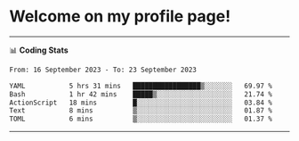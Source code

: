 # Welcome on my profile page!
<!-- print(("dralla"[::-1]+"s").capitalize()) -->

<!-- ---
👨🏻‍💻 **Busy With**
* Learning new Skills.
* Building small Projects.
* Being helpful. -->

---
📊 **Coding Stats**
<!--START_SECTION:waka-->

```txt
From: 16 September 2023 - To: 23 September 2023

YAML           5 hrs 31 mins   █████████████████▒░░░░░░░   69.97 %
Bash           1 hr 42 mins    █████▒░░░░░░░░░░░░░░░░░░░   21.74 %
ActionScript   18 mins         █░░░░░░░░░░░░░░░░░░░░░░░░   03.84 %
Text           8 mins          ▒░░░░░░░░░░░░░░░░░░░░░░░░   01.87 %
TOML           6 mins          ▒░░░░░░░░░░░░░░░░░░░░░░░░   01.37 %
```

<!--END_SECTION:waka-->
---
